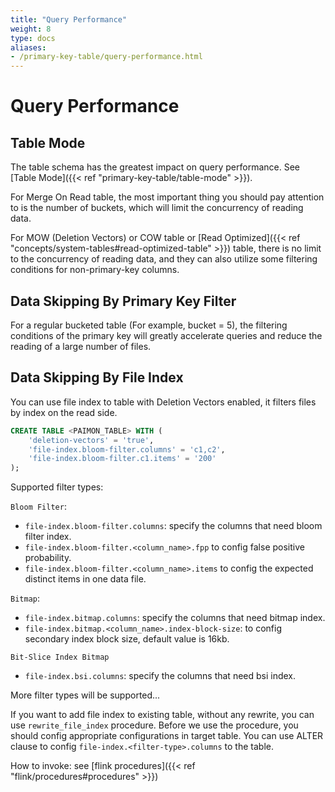 ```yaml
---
title: "Query Performance"
weight: 8
type: docs
aliases:
- /primary-key-table/query-performance.html
---
```

<!--
Licensed to the Apache Software Foundation (ASF) under one
or more contributor license agreements.  See the NOTICE file
distributed with this work for additional information
regarding copyright ownership.  The ASF licenses this file
to you under the Apache License, Version 2.0 (the
"License"); you may not use this file except in compliance
with the License.  You may obtain a copy of the License at

  http://www.apache.org/licenses/LICENSE-2.0

Unless required by applicable law or agreed to in writing,
software distributed under the License is distributed on an
"AS IS" BASIS, WITHOUT WARRANTIES OR CONDITIONS OF ANY
KIND, either express or implied.  See the License for the
specific language governing permissions and limitations
under the License.
-->

# Query Performance

## Table Mode

The table schema has the greatest impact on query performance. See [Table Mode]({{< ref "primary-key-table/table-mode" >}}).

For Merge On Read table, the most important thing you should pay attention to is the number of buckets, which will limit
the concurrency of reading data.

For MOW (Deletion Vectors) or COW table or [Read Optimized]({{< ref "concepts/system-tables#read-optimized-table" >}}) table,
there is no limit to the concurrency of reading data, and they can also utilize some filtering conditions for non-primary-key columns.

## Data Skipping By Primary Key Filter

For a regular bucketed table (For example, bucket = 5), the filtering conditions of the primary key will greatly
accelerate queries and reduce the reading of a large number of files.

## Data Skipping By File Index

You can use file index to table with Deletion Vectors enabled, it filters files by index on the read side.

```sql
CREATE TABLE <PAIMON_TABLE> WITH (
    'deletion-vectors' = 'true',
    'file-index.bloom-filter.columns' = 'c1,c2',
    'file-index.bloom-filter.c1.items' = '200'
);
```

Supported filter types:

`Bloom Filter`:
* `file-index.bloom-filter.columns`: specify the columns that need bloom filter index.
* `file-index.bloom-filter.<column_name>.fpp` to config false positive probability.
* `file-index.bloom-filter.<column_name>.items` to config the expected distinct items in one data file.

`Bitmap`:
* `file-index.bitmap.columns`: specify the columns that need bitmap index.
* `file-index.bitmap.<column_name>.index-block-size`: to config secondary index block size, default value is 16kb.

`Bit-Slice Index Bitmap`
* `file-index.bsi.columns`: specify the columns that need bsi index.

More filter types will be supported...

If you want to add file index to existing table, without any rewrite, you can use `rewrite_file_index` procedure. Before
we use the procedure, you should config appropriate configurations in target table. You can use ALTER clause to config
`file-index.<filter-type>.columns` to the table.

How to invoke: see [flink procedures]({{< ref "flink/procedures#procedures" >}}) 
